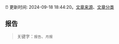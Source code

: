 :alarm_clock: 更新时间: 2024-09-18 18:44:20。[文章来源](/README.md)、[文章分类](/TAGS.md)

## 报告


> 关键字：`报告`、`月报`



